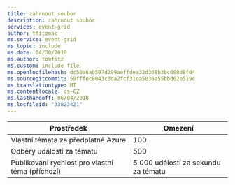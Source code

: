 ```yaml
---
title: zahrnout soubor
description: zahrnout soubor
services: event-grid
author: tfitzmac
ms.service: event-grid
ms.topic: include
ms.date: 04/30/2018
ms.author: tomfitz
ms.custom: include file
ms.openlocfilehash: dc50a6a0597d299aeffdea32d368b3bc008d8f04
ms.sourcegitcommit: 59fffec8043c3da2fcf31ca5036a55bbd62e519c
ms.translationtype: MT
ms.contentlocale: cs-CZ
ms.lasthandoff: 06/04/2018
ms.locfileid: "33823421"
---
```

| Prostředek | Omezení |
| --- | --- |
| Vlastní témata za předplatné Azure | 100 |
| Odběry událostí za tématu | 500 |
| Publikování rychlost pro vlastní téma (příchozí) | 5 000 událostí za sekundu za tématu |
